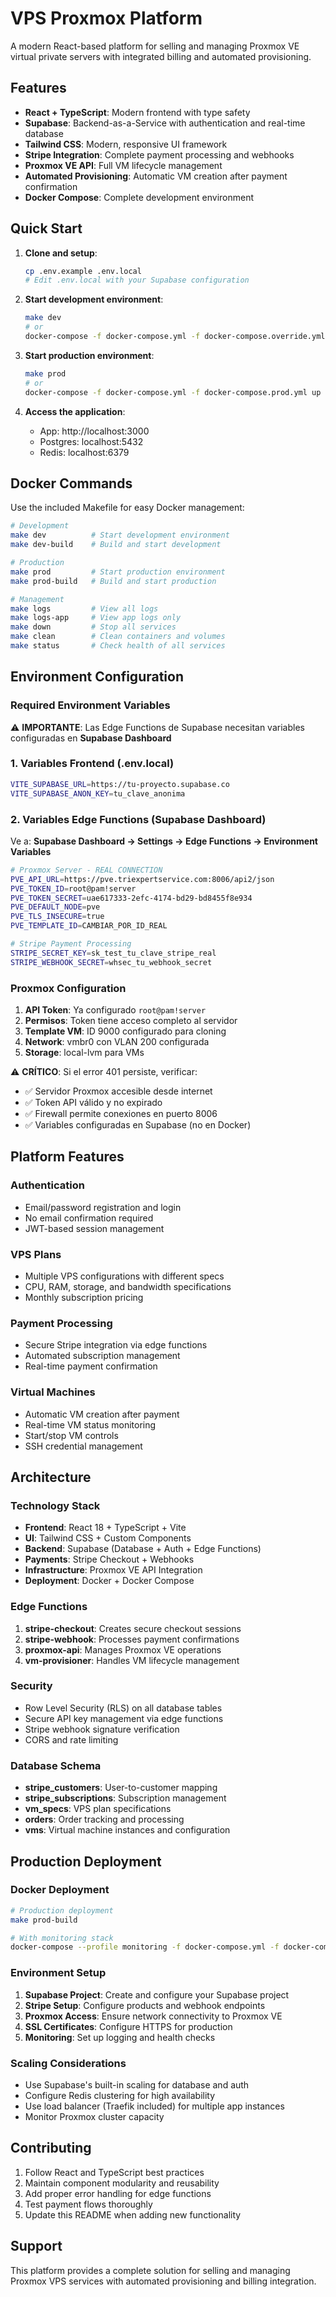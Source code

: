 # VPS Proxmox Platform

A modern React-based platform for selling and managing Proxmox VE virtual private servers with integrated billing and automated provisioning.

## Features

- **React + TypeScript**: Modern frontend with type safety
- **Supabase**: Backend-as-a-Service with authentication and real-time database
- **Tailwind CSS**: Modern, responsive UI framework
- **Stripe Integration**: Complete payment processing and webhooks
- **Proxmox VE API**: Full VM lifecycle management
- **Automated Provisioning**: Automatic VM creation after payment confirmation
- **Docker Compose**: Complete development environment

## Quick Start

1. **Clone and setup**:
   ```bash
   cp .env.example .env.local
   # Edit .env.local with your Supabase configuration
   ```

2. **Start development environment**:
   ```bash
   make dev
   # or
   docker-compose -f docker-compose.yml -f docker-compose.override.yml up --build
   ```

3. **Start production environment**:
   ```bash
   make prod
   # or
   docker-compose -f docker-compose.yml -f docker-compose.prod.yml up -d
   ```

4. **Access the application**:
   - App: http://localhost:3000
   - Postgres: localhost:5432
   - Redis: localhost:6379

## Docker Commands

Use the included Makefile for easy Docker management:

```bash
# Development
make dev          # Start development environment
make dev-build    # Build and start development

# Production  
make prod         # Start production environment
make prod-build   # Build and start production

# Management
make logs         # View all logs
make logs-app     # View app logs only
make down         # Stop all services
make clean        # Clean containers and volumes
make status       # Check health of all services
```

## Environment Configuration

### Required Environment Variables

⚠️ **IMPORTANTE**: Las Edge Functions de Supabase necesitan variables configuradas en **Supabase Dashboard**

### 1. Variables Frontend (.env.local)
```bash
VITE_SUPABASE_URL=https://tu-proyecto.supabase.co
VITE_SUPABASE_ANON_KEY=tu_clave_anonima
```

### 2. Variables Edge Functions (Supabase Dashboard)

Ve a: **Supabase Dashboard → Settings → Edge Functions → Environment Variables**

```bash
# Proxmox Server - REAL CONNECTION
PVE_API_URL=https://pve.triexpertservice.com:8006/api2/json
PVE_TOKEN_ID=root@pam!server  
PVE_TOKEN_SECRET=uae617333-2efc-4174-bd29-bd8455f8e934
PVE_DEFAULT_NODE=pve
PVE_TLS_INSECURE=true
PVE_TEMPLATE_ID=CAMBIAR_POR_ID_REAL

# Stripe Payment Processing
STRIPE_SECRET_KEY=sk_test_tu_clave_stripe_real
STRIPE_WEBHOOK_SECRET=whsec_tu_webhook_secret
```

### Proxmox Configuration

1. **API Token**: Ya configurado `root@pam!server`
2. **Permisos**: Token tiene acceso completo al servidor
3. **Template VM**: ID 9000 configurado para cloning
4. **Network**: vmbr0 con VLAN 200 configurada
5. **Storage**: local-lvm para VMs

⚠️ **CRÍTICO**: Si el error 401 persiste, verificar:
- ✅ Servidor Proxmox accesible desde internet
- ✅ Token API válido y no expirado
- ✅ Firewall permite conexiones en puerto 8006
- ✅ Variables configuradas en Supabase (no en Docker)

## Platform Features

### Authentication
- Email/password registration and login
- No email confirmation required
- JWT-based session management

### VPS Plans
- Multiple VPS configurations with different specs
- CPU, RAM, storage, and bandwidth specifications
- Monthly subscription pricing

### Payment Processing
- Secure Stripe integration via edge functions
- Automated subscription management
- Real-time payment confirmation

### Virtual Machines
- Automatic VM creation after payment
- Real-time VM status monitoring
- Start/stop VM controls
- SSH credential management

## Architecture

### Technology Stack

- **Frontend**: React 18 + TypeScript + Vite
- **UI**: Tailwind CSS + Custom Components
- **Backend**: Supabase (Database + Auth + Edge Functions)
- **Payments**: Stripe Checkout + Webhooks
- **Infrastructure**: Proxmox VE API Integration
- **Deployment**: Docker + Docker Compose

### Edge Functions

1. **stripe-checkout**: Creates secure checkout sessions
2. **stripe-webhook**: Processes payment confirmations
3. **proxmox-api**: Manages Proxmox VE operations
4. **vm-provisioner**: Handles VM lifecycle management

### Security

- Row Level Security (RLS) on all database tables
- Secure API key management via edge functions
- Stripe webhook signature verification
- CORS and rate limiting

### Database Schema

- **stripe_customers**: User-to-customer mapping
- **stripe_subscriptions**: Subscription management
- **vm_specs**: VPS plan specifications
- **orders**: Order tracking and processing
- **vms**: Virtual machine instances and configuration

## Production Deployment

### Docker Deployment

```bash
# Production deployment
make prod-build

# With monitoring stack
docker-compose --profile monitoring -f docker-compose.yml -f docker-compose.prod.yml up -d
```

### Environment Setup

1. **Supabase Project**: Create and configure your Supabase project
2. **Stripe Setup**: Configure products and webhook endpoints
3. **Proxmox Access**: Ensure network connectivity to Proxmox VE
4. **SSL Certificates**: Configure HTTPS for production
5. **Monitoring**: Set up logging and health checks

### Scaling Considerations

- Use Supabase's built-in scaling for database and auth
- Configure Redis clustering for high availability
- Use load balancer (Traefik included) for multiple app instances
- Monitor Proxmox cluster capacity

## Contributing

1. Follow React and TypeScript best practices
2. Maintain component modularity and reusability
3. Add proper error handling for edge functions
4. Test payment flows thoroughly
5. Update this README when adding new functionality

## Support

This platform provides a complete solution for selling and managing Proxmox VPS services with automated provisioning and billing integration.